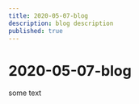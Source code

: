 ```yaml
---
title: 2020-05-07-blog
description: blog description
published: true
---
```


# 2020-05-07-blog
some text
